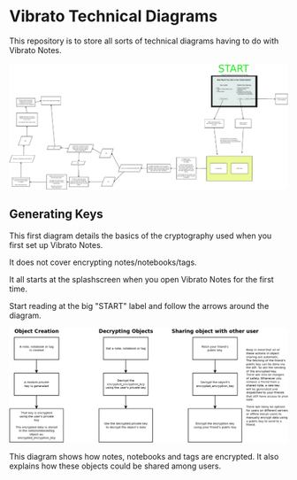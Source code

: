 # Vibrato Technical Diagrams

This repository is to store all sorts of technical diagrams having to do with Vibrato Notes.

![Generatives Keys](generating-keys.png)

## Generating Keys

This first diagram details the basics of the cryptography used when you first set up Vibrato Notes.

It does not cover encrypting notes/notebooks/tags.

It all starts at the splashscreen when you open Vibrato Notes for the first time.

Start reading at the big "START" label and follow the arrows around the diagram.

![Object Encryption](object-encryption.png)

This diagram shows how notes, notebooks and tags are encrypted. It also explains how these objects could be shared among users.
